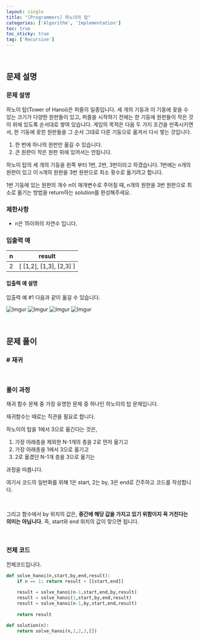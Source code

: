 ```yaml
---
layout: single
title: "[Programmers] 하노이의 탑"
categories: ['Algorithm', 'Implementation']
toc: true
toc_sticky: true
tag: ['Recursive']
---
```




<br>

## 문제 설명

### 문제 설명

하노이 탑(Tower of Hanoi)은 퍼즐의 일종입니다. 세 개의 기둥과 이 기동에 꽂을 수 있는 크기가 다양한 원판들이 있고, 퍼즐을 시작하기 전에는 한 기둥에 원판들이 작은 것이 위에 있도록 순서대로 쌓여 있습니다. 게임의 목적은 다음 두 가지 조건을 만족시키면서, 한 기둥에 꽂힌 원판들을 그 순서 그대로 다른 기둥으로 옮겨서 다시 쌓는 것입니다.

1. 한 번에 하나의 원판만 옮길 수 있습니다.
2. 큰 원판이 작은 원판 위에 있어서는 안됩니다.

하노이 탑의 세 개의 기둥을 왼쪽 부터 1번, 2번, 3번이라고 하겠습니다. 1번에는 n개의 원판이 있고 이 n개의 원판을 3번 원판으로 최소 횟수로 옮기려고 합니다.

1번 기둥에 있는 원판의 개수 n이 매개변수로 주어질 때, n개의 원판을 3번 원판으로 최소로 옮기는 방법을 return하는 solution를 완성해주세요.

### 제한사항

* n은 15이하의 자연수 입니다.

### 입출력 예

| n    | result                  |
| ---- | ----------------------- |
| 2    | [ [1,2], [1,3], [2,3] ] |

#### 입출력 예 설명

입출력 예 #1
다음과 같이 옮길 수 있습니다.

![Imgur](https://i.imgur.com/SWEqD08.png)
![Imgur](https://i.imgur.com/mrmOzV2.png)
![Imgur](https://i.imgur.com/Ent83gA.png)
![Imgur](https://i.imgur.com/osJFfhF.png)

<br>

## 문제 풀이

### \# 재귀



<br>

### 풀이 과정

재귀 함수 문제 중 가장 유명한 문제 중 하나인 하노이의 탑 문제입니다. 

재귀함수는 때로는 직관을 필요로 합니다. 

하노이의 탑을 1에서 3으로 옮긴다는 것은, 

1. 가장 아래층을 제외한 N-1개의 층을 2로 먼저 옮기고
2. 가장 아래층을 1에서 3으로 옮기고
3. 2로 옮겼던 N-1개 층을 3으로 옮기는

과정을 따릅니다. 

여기서 코드의 일반화를 위해 1은 start, 2는 by, 3은 end로 간주하고 코드를 작성합니다. 

<br>

그리고 함수에서 by 위치의 값은, **중간에 해당 값을 가지고 있기 위함이지 꼭 거친다는 의미는 아닙니다.** 즉, start와 end 위치의 값이 맞으면 됩니다. 

<br>

### 전체 코드

전체코드입니다. 

```python
def solve_hanoi(n,start,by,end,result):
    if n == 1: return result + [[start,end]]
    
    result = solve_hanoi(n-1,start,end,by,result)
    result = solve_hanoi(1,start,by,end,result)
    result = solve_hanoi(n-1,by,start,end,result)
    
    return result

def solution(n):
    return solve_hanoi(n,1,2,3,[])
```

<br>

